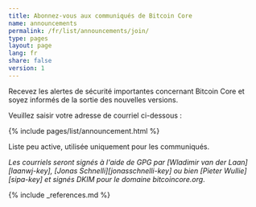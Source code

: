```yaml
---
title: Abonnez-vous aux communiqués de Bitcoin Core
name: announcements
permalink: /fr/list/announcements/join/
type: pages
layout: page
lang: fr
share: false
version: 1
---
```

Recevez les alertes de sécurité importantes concernant Bitcoin Core et soyez informés de la sortie des nouvelles versions.

Veuillez saisir votre adresse de courriel ci-dessous :

{% include pages/list/announcement.html %}
    
Liste peu active, utilisée uniquement pour les communiqués.

_Les courriels seront signés à l'aide de GPG par [Wladimir van der Laan][laanwj-key], [Jonas Schnelli][jonasschnelli-key] ou bien [Pieter Wullie][sipa-key] et signés DKIM pour le domaine bitcoincore.org_.

{% include _references.md %}